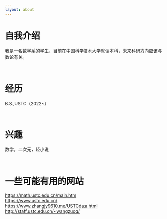 ```yaml
---
layout: about 
---
```


# 自我介绍
我是一名数学系的学生，目前在中国科学技术大学就读本科，未来科研方向应该与数论有关。

<br/>

# 经历
B.S.,USTC（2022~）

<br/>

# 兴趣
数学，二次元，轻小说

<br/>

# 一些可能有用的网站
https://math.ustc.edu.cn/main.htm
<br/>
https://www.ustc.edu.cn/
<br/>
https://www.zhangjy9610.me/USTCdata.html
<br/>
http://staff.ustc.edu.cn/~wangzuoq/
